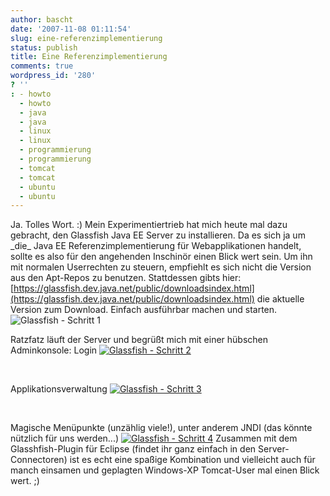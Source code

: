 ```yaml
---
author: bascht
date: '2007-11-08 01:11:54'
slug: eine-referenzimplementierung
status: publish
title: Eine Referenzimplementierung
comments: true
wordpress_id: '280'
? ''
: - howto
  - howto
  - java
  - java
  - linux
  - linux
  - programmierung
  - programmierung
  - tomcat
  - tomcat
  - ubuntu
  - ubuntu
---
```


Ja. Tolles Wort. :) Mein Experimentiertrieb hat mich heute mal dazu
gebracht, den Glassfish Java EE Server zu installieren. Da es sich
ja um \_die\_ Java EE Referenzimplementierung für Webapplikationen
handelt, sollte es also für den angehenden Inschinör einen Blick
wert sein. Um ihn mit normalen Userrechten zu steuern, empfiehlt es
sich nicht die Version aus den Apt-Repos zu benutzen. Stattdessen
gibts hier:
[https://glassfish.dev.java.net/public/downloadsindex.html](https://glassfish.dev.java.net/public/downloadsindex.html)
die aktuelle Version zum Download. Einfach ausführbar machen und
starten.
[](http://www.bascht.com/uploads/2007/11/glassfish1.jpg "Glassfish - Schritt 1")
![Glassfish - Schritt 1](http://www.bascht.com/uploads/2007/11/glassfish1.jpg)

Ratzfatz läuft der Server und begrüßt mich mit einer hübschen
Adminkonsole:
Login
[![Glassfish - Schritt 2](http://www.bascht.com/uploads/2007/11/glassfish2.thumbnail.jpg)](http://www.bascht.com/uploads/2007/11/glassfish2.jpg "Glassfish - Schritt 2")

 

Applikationsverwaltung
[![Glassfish - Schritt 3](http://www.bascht.com/uploads/2007/11/glassfish3.thumbnail.jpg)](http://www.bascht.com/uploads/2007/11/glassfish3.jpg "Glassfish - Schritt 3")

 

Magische Menüpunkte (unzählig viele!), unter anderem JNDI (das
könnte nützlich für uns werden...)
[![Glassfish - Schritt 4](http://www.bascht.com/uploads/2007/11/glassfish4.thumbnail.jpg)](http://www.bascht.com/uploads/2007/11/glassfish4.jpg "Glassfish - Schritt 4")
Zusammen mit dem Glasshfish-Plugin für Eclipse (findet ihr ganz
einfach in den Server-Connectoren) ist es echt eine spaßige
Kombination und vielleicht auch für manch einsamen und geplagten
Windows-XP Tomcat-User mal einen Blick wert. ;)



